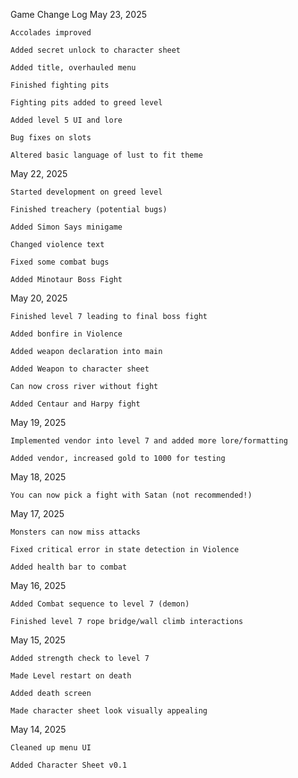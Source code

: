 Game Change Log
May 23, 2025

    Accolades improved

    Added secret unlock to character sheet

    Added title, overhauled menu

    Finished fighting pits

    Fighting pits added to greed level

    Added level 5 UI and lore

    Bug fixes on slots

    Altered basic language of lust to fit theme

May 22, 2025

    Started development on greed level

    Finished treachery (potential bugs)

    Added Simon Says minigame

    Changed violence text

    Fixed some combat bugs

    Added Minotaur Boss Fight

May 20, 2025

    Finished level 7 leading to final boss fight

    Added bonfire in Violence

    Added weapon declaration into main

    Added Weapon to character sheet

    Can now cross river without fight

    Added Centaur and Harpy fight

May 19, 2025

    Implemented vendor into level 7 and added more lore/formatting

    Added vendor, increased gold to 1000 for testing

May 18, 2025

    You can now pick a fight with Satan (not recommended!)

May 17, 2025

    Monsters can now miss attacks

    Fixed critical error in state detection in Violence

    Added health bar to combat

May 16, 2025

    Added Combat sequence to level 7 (demon)

    Finished level 7 rope bridge/wall climb interactions

May 15, 2025

    Added strength check to level 7

    Made Level restart on death

    Added death screen

    Made character sheet look visually appealing

May 14, 2025

    Cleaned up menu UI

    Added Character Sheet v0.1